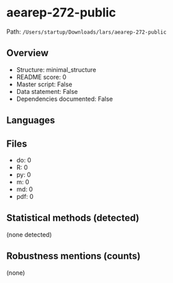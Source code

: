 # aearep-272-public

Path: `/Users/startup/Downloads/lars/aearep-272-public`

## Overview
- Structure: minimal_structure
- README score: 0
- Master script: False
- Data statement: False
- Dependencies documented: False

## Languages

## Files
- do: 0
- R: 0
- py: 0
- m: 0
- md: 0
- pdf: 0

## Statistical methods (detected)
(none detected)

## Robustness mentions (counts)
(none)